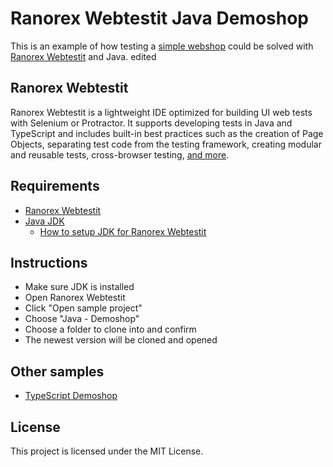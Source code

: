 # Ranorex Webtestit Java Demoshop

This is an example of how testing a [simple webshop](http://demoshop.webtestit.com/) could be solved with [Ranorex Webtestit](https://www.ranorex.com/webtestit/beta/) and Java.
edited
## Ranorex Webtestit

Ranorex Webtestit is a lightweight IDE optimized for building UI web tests with Selenium or Protractor. It supports developing tests in Java and TypeScript and includes built-in best practices such as the creation of Page Objects, separating test code from the testing framework, creating modular and reusable tests, cross-browser testing, [and more](https://www.ranorex.com/webtestit/beta/).

## Requirements

* [Ranorex Webtestit](https://www.ranorex.com/webtestit/beta/)
* [Java JDK](https://www.oracle.com/technetwork/java/javase/downloads/jdk8-downloads-2133151.html)
	* [How to setup JDK for Ranorex Webtestit](https://discourse.webtestit.com/t/how-to-setup-the-java-jdk-for-use-with-webtestit/23)

## Instructions

* Make sure JDK is installed
* Open Ranorex Webtestit
* Click "Open sample project"
* Choose "Java - Demoshop"
* Choose a folder to clone into and confirm
* The newest version will be cloned and opened

## Other samples

* [TypeScript Demoshop](https://github.com/rxse/ts-demoshop)

## License

This project is licensed under the MIT License.
